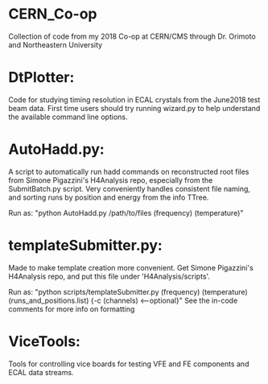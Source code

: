 # CERN_Co-op
Collection of code from my 2018 Co-op at CERN/CMS through Dr. Orimoto and Northeastern University

# DtPlotter:
Code for studying timing resolution in ECAL crystals from the June2018 test beam data.
First time users should try running wizard.py to help understand the available command line options.

# AutoHadd.py:
A script to automatically run hadd commands on reconstructed root files from Simone Pigazzini's H4Analysis repo, especially from the SubmitBatch.py script. Very conveniently handles consistent file naming, and sorting runs by position and energy from the info TTree.

Run as: "python AutoHadd.py /path/to/files (frequency) (temperature)"

# templateSubmitter.py:
Made to make template creation more convenient. Get Simone Pigazzini's H4Analysis repo, and put this file under 'H4Analysis/scripts'.

Run as: "python scripts/templateSubmitter.py (frequency) (temperature) (runs_and_positions.list) {-c (channels) <--optional}"
See the in-code comments for more info on formatting

# ViceTools:
Tools for controlling vice boards for testing VFE and FE components and ECAL data streams.
